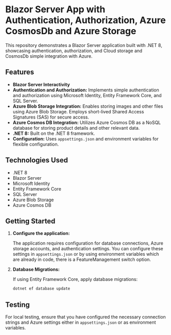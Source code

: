 # Blazor Server App with Authentication, Authorization, Azure CosmosDb and Azure Storage

This repository demonstrates a Blazor Server application built with .NET 8, showcasing authentication, authorization, and Cloud storage and CosmosDb simple integration with Azure.

## Features

*   **Blazor Server Interactivity**
*   **Authentication and Authorization:** Implements simple authentication and authorization using Microsoft Identity, Entity Framework Core, and SQL Server.
*   **Azure Blob Storage Integration:** Enables storing images and other files using Azure Blob Storage. Employs short-lived Shared Access Signatures (SAS) for secure access.
*   **Azure Cosmos DB Integration:** Utilizes Azure Cosmos DB as a NoSQL database for storing product details and other relevant data.
*   **.NET 8:** Built on the .NET 8 framework.
*   **Configuration:** Uses `appsettings.json` and environment variables for flexible configuration.

## Technologies Used

*   .NET 8
*   Blazor Server
*   Microsoft Identity
*   Entity Framework Core
*   SQL Server
*   Azure Blob Storage
*   Azure Cosmos DB

## Getting Started

1.  **Configure the application:**

    The application requires configuration for database connections, Azure storage accounts, and authentication settings. You can configure these settings in `appsettings.json` or by using environment variables which are already in code, there is a FeatureManagement switch option.


2.  **Database Migrations:**

    If using Entity Framework Core, apply database migrations:

    ```bash
    dotnet ef database update
    ```

## Testing

For local testing, ensure that you have configured the necessary connection strings and Azure settings either in `appsettings.json` or as environment variables.
